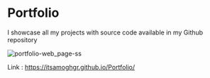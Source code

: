 # Portfolio
I showcase all my projects with source code available in my Github repository

![portfolio-web_page-ss](https://user-images.githubusercontent.com/83643443/128175591-3395df77-3225-4ea6-b3c7-af62885cba24.png)

Link : https://itsamoghgr.github.io/Portfolio/
